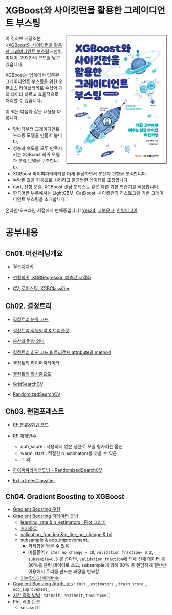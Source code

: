 # XGBoost와 사이킷런을 활용한 그레이디언트 부스팅

<a href="https://tensorflow.blog/handson-gb"><img src="cover.jpg" alt="Hands-On Gradient Boosting with XGBoost and scikit-learn" height="400px" align="right" border="1" style="margin-left:10px"></a>

이 깃허브 저장소는 <[XGBoost와 사이킷런을 활용한 그레이디언트 부스팅](https://tensorflow.blog/handson-gb)>(한빛미디어, 2022)의 코드를 담고 있습니다.

XGBoost는 업계에서 입증된 그레이디언트 부스팅을 위한 오픈소스 라이브러리로 수십억 개의 데이터 빠르고 효율적으로 처리할 수 있습니다.

이 책은 다음과 같은 내용을 다룹니다.
* 밑바닥부터 그레이디언트 부스팅 모델을 만들어 봅니다.
* 성능과 속도를 모두 만족시키는 XGBoost 회귀 모델과 분류 모델을 구축합니다.
* XGBoost 하이퍼파라미터를 미세 튜닝하면서 분산과 편향을 분석합니다.
* 누락된 값을 자동으로 처리하고 불균형한 데이터를 조정합니다.
* dart, 선형 모델, XGBoost 랜덤 포레스트 같은 다른 기본 학습기를 적용합니다.
* 한국어판 부록에서는 LightGBM, CatBoost, 사이킷런의 히스토그램 기반 그레이디언트 부스팅을 소개합니다.

온라인/오프라인 서점에서 판매중입니다! [Yes24](http://www.yes24.com/Product/Goods/108708980), [교보문고](http://www.kyobobook.co.kr/product/detailViewKor.laf?ejkGb=KOR&mallGb=KOR&barcode=9791162245392&orderClick=LOA&Kc=#N), [한빛미디어](https://www.hanbit.co.kr/store/books/look.php?p_code=B5725043400)




# 공부내용

## Ch01. 머신러닝개요
+ [결측치처리](./Ch01_머신러닝개요/Ch01.머신러닝개요.ipynb#1.2.3.-결측치-처리하기)

+ [선형회귀, XGBRegressor, 예측값 시각화](./Ch01_머신러닝개요/Ch01.머신러닝개요.ipynb#1.3.4.-선형회귀모형-만들기)

+ [CV, 로지스틱, XGBClassifier](./Ch01_머신러닝개요/Ch01.머신러닝개요.ipynb#1.4.6.-모델링)






## Ch02. 결정트리

+ [결정트리 분류 코드](./Ch02_결정트리/Ch02.결정트리.ipynb#2.2.1.-첫번째-결정트리-모델)

+ [결정트리 작동원리 & 트리플랏](./Ch02_결정트리/Ch02.결정트리.ipynb#2.2.2.-결정트리의-작동원리)

+ [분산과 편향 의미](./Ch02_결정트리/Ch02.결정트리.ipynb#2.3.-분산과편향)

+ [결정트리 회귀 코드 & 트리객체 attribute와 method](./Ch02_결정트리/Ch02.결정트리.ipynb#2.4.1.결정트리회귀모델)

+ [결정트리 하이퍼파라미터](./Ch02_결정트리/Ch02.결정트리.ipynb#2.4.2.하이퍼파라미터)
+ [결정트리 특성중요도](./Ch02_결정트리/Ch02.결정트리.ipynb#2.5.5.-특성-중요도)

+ [GridSearchCV](./Ch02_결정트리/Ch02.결정트리.ipynb#GridSearchCV)

+ [RandomizedSearchCV](./Ch02_결정트리/Ch02.결정트리.ipynb#2.5.3.-하이퍼-파라미터-선택)






## Ch03. 랜덤포레스트

+ [RF 분류&회귀 코드](./Ch03_배깅과RF/Ch03.배깅과랜덤포레스트.ipynb#3.2.1.-랜덤-포레스트-분류-모델)

+ [RF 매개변수](./Ch03_배깅과RF/Ch03.배깅과랜덤포레스트.ipynb#3.3.-랜덤-포레스트-매개변수)
  + oob_score : 사용하지 않은 샘플로 모델 평가하는 옵션
  +  warm_start : 적절한 n_estimators를 찾을 수 있음
  + 그 외
+ [하이퍼파라미터튜닝 - RandomizedSearchCV](./Ch03_배깅과RF/Ch03.배깅과랜덤포레스트.ipynb#3.4.4.-하이퍼파라미터튜닝)

+ [ExtraTreesClassifier](./Ch03_배깅과RF/Ch03.배깅과랜덤포레스트.ipynb#부록.-ExtraTreesClassifier-&-ExtraTreesRegressor)







## Ch04. Gradient Boosting to XGBoost

+ [Gradient Boosting 구현](./Ch04_GradientBoosting/Ch04.%20Gradient%20Boosting%20to%20XGBoost.ipynb#4.2.3.-그레디언트-부스팅-모델-만들기)
+ [Gradient Boosting 파라미터 튜닝](./Ch04_GradientBoosting/Ch04.%20Gradient%20Boosting%20to%20XGBoost.ipynb#4.3.-GradientBoosting-매개변수-튜닝)
  + [learning_rate & n_estimators : Plot 그리기](./Ch04_GradientBoosting/Ch04.%20Gradient%20Boosting%20to%20XGBoost.ipynb#4.3.1.-learning_rate)
  + [조기종료](./Ch04_GradientBoosting/Ch04.%20Gradient%20Boosting%20to%20XGBoost.ipynb#4.3.3.-validation_fraction-&-n_iter_no_change-&-tol)
  + [validation_fraction & n_iter_no_change & tol](./Ch04_GradientBoosting/Ch04.%20Gradient%20Boosting%20to%20XGBoost.ipynb#4.3.3.-validation_fraction-&-n_iter_no_change-&-tol)
  + [subsample & oob_improvement_](./Ch04_GradientBoosting/Ch04.%20Gradient%20Boosting%20to%20XGBoost.ipynb#4.3.5.-subsample-&-obb_improvement_)
    + 과적합을 막을 수 있음
    + 예를들어 `n_iter_no_change = 10`, `validation_fraction= 0.2`, `subsample=0.5` 를 쓴다면, `validation_fraction`에 의해 전체 데이터 중 80%를 훈련 데이터로 쓰고, subsample에 의해 80% 중 랜덤하게 절반만 이용해서 트리를 만드는 과정을 반복함
  + [기본학습기 매개변수](./Ch04_GradientBoosting/Ch04.%20Gradient%20Boosting%20to%20XGBoost.ipynb#4.3.4.-기본-학습기)
+ [Gradient Boosting Attributes](./Ch04_GradientBoosting/Ch04.%20Gradient%20Boosting%20to%20XGBoost.ipynb#4.3.2.-속성들) : `init_`, `estimators_`, `train_score_`, `oob_improvement_`
+ [시간 측정 방법](./Ch04_GradientBoosting/Ch04.%20Gradient%20Boosting%20to%20XGBoost.ipynb#4.4.4.-시간측정) : `%timeit, %%timeit`, `time.time()`
+ Plot 배경 옵션
  + `sns.set()`
